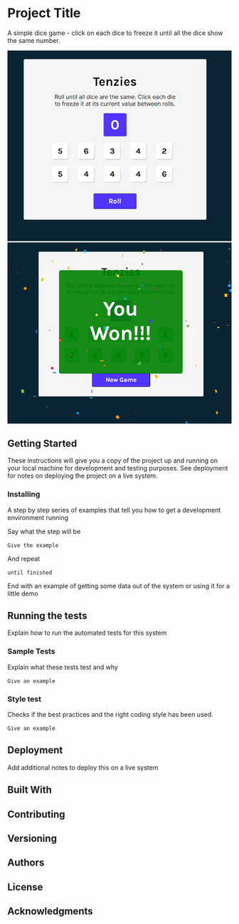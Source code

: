 # Project Title

A simple dice game - click on each dice to freeze it until all the dice show the same number. 

![alt text](<public/Screenshot 2024-02-28 132713.png>)
![alt text](<public/Screenshot 2024-02-28 132704.png>)

## Getting Started

These instructions will give you a copy of the project up and running on
your local machine for development and testing purposes. See deployment
for notes on deploying the project on a live system.


### Installing

A step by step series of examples that tell you how to get a development
environment running

Say what the step will be

    Give the example

And repeat

    until finished

End with an example of getting some data out of the system or using it
for a little demo

## Running the tests

Explain how to run the automated tests for this system

### Sample Tests

Explain what these tests test and why

    Give an example

### Style test

Checks if the best practices and the right coding style has been used.

    Give an example

## Deployment

Add additional notes to deploy this on a live system

## Built With


## Contributing



## Versioning



## Authors



## License


## Acknowledgments
